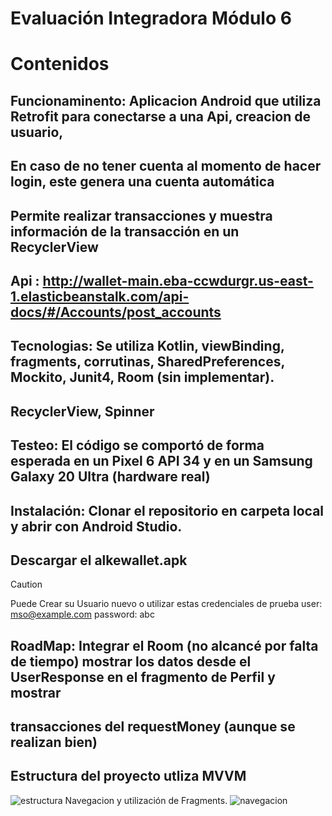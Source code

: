 # Evaluación Integradora Módulo 6
# Contenidos
## Funcionaminento: Aplicacion Android que utiliza Retrofit para conectarse a una Api, creacion de usuario, 
## En caso de no tener cuenta al momento de hacer login, este genera una cuenta automática
## Permite realizar transacciones y muestra información de la transacción en un RecyclerView
## Api : http://wallet-main.eba-ccwdurgr.us-east-1.elasticbeanstalk.com/api-docs/#/Accounts/post_accounts
## Tecnologias: Se utiliza Kotlin, viewBinding, fragments, corrutinas, SharedPreferences, Mockito, Junit4, Room (sin implementar).
## RecyclerView, Spinner
## Testeo: El código se comportó de forma esperada en un Pixel 6 API 34 y en un Samsung Galaxy 20 Ultra (hardware real)
## Instalación: Clonar el repositorio en carpeta local y abrir con Android Studio.
## Descargar el alkewallet.apk
> [!CAUTION]
> Puede Crear su Usuario nuevo o utilizar estas credenciales de prueba  user: mso@example.com password: abc
## RoadMap: Integrar el Room (no alcancé por falta de tiempo) mostrar los datos desde el UserResponse en el fragmento de Perfil y mostrar
## transacciones del requestMoney (aunque se realizan bien)
## Estructura del proyecto utliza MVVM 
![estructura](https://github.com/Galtor-program/EvaluacionFinal/assets/118318571/5b2ecc8b-456b-4cef-93b8-694201631604)
Navegacion y utilización de Fragments.
![navegacion](https://github.com/Galtor-program/EvaluacionFinal/assets/118318571/a2b7a70b-fc2a-4f86-8939-1c3e55217598)
